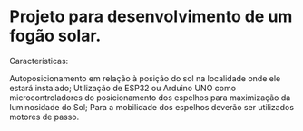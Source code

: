<h1>Projeto para desenvolvimento de um fogão solar.</h1>

Características:

Autoposicionamento em relação à posição do sol na localidade onde ele estará instalado;
Utilização de ESP32 ou Arduino UNO como microcontroladores do posicionamento dos espelhos para maximização da luminosidade do Sol;
Para a mobilidade dos espelhos deverão ser utilizados motores de passo.

